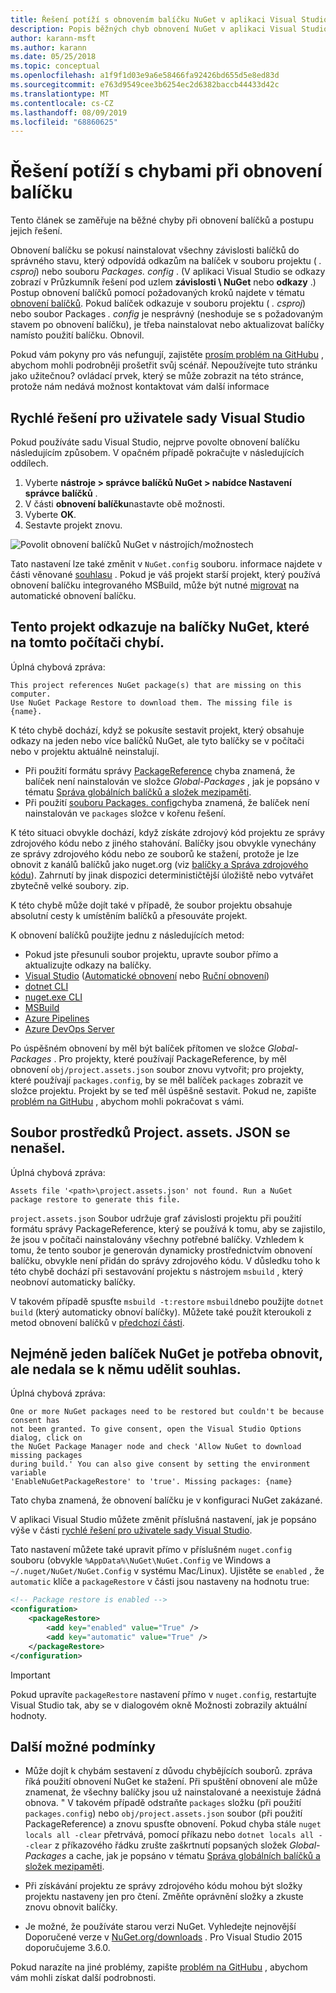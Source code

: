 ```yaml
---
title: Řešení potíží s obnovením balíčku NuGet v aplikaci Visual Studio
description: Popis běžných chyb obnovení NuGet v aplikaci Visual Studio a jejich řešení.
author: karann-msft
ms.author: karann
ms.date: 05/25/2018
ms.topic: conceptual
ms.openlocfilehash: a1f9f1d03e9a6e58466fa92426bd655d5e8ed83d
ms.sourcegitcommit: e763d9549cee3b6254ec2d6382baccb44433d42c
ms.translationtype: MT
ms.contentlocale: cs-CZ
ms.lasthandoff: 08/09/2019
ms.locfileid: "68860625"
---
```

# <a name="troubleshooting-package-restore-errors"></a>Řešení potíží s chybami při obnovení balíčku

Tento článek se zaměřuje na běžné chyby při obnovení balíčků a postupu jejich řešení. 

Obnovení balíčku se pokusí nainstalovat všechny závislosti balíčků do správného stavu, který odpovídá odkazům na balíček v souboru projektu ( *. csproj*) nebo souboru *Packages. config* . (V aplikaci Visual Studio se odkazy zobrazí v Průzkumník řešení pod uzlem **závislosti \ NuGet** nebo **odkazy** .) Postup obnovení balíčků pomocí požadovaných kroků najdete v tématu [obnovení balíčků](../consume-packages/package-restore.md#restore-packages). Pokud balíček odkazuje v souboru projektu ( *. csproj*) nebo soubor Packages *. config* je nesprávný (neshoduje se s požadovaným stavem po obnovení balíčku), je třeba nainstalovat nebo aktualizovat balíčky namísto použití balíčku. Obnovil.

Pokud vám pokyny pro vás nefungují, zajistěte [prosím problém na GitHubu](https://github.com/NuGet/docs.microsoft.com-nuget/issues) , abychom mohli podrobněji prošetřit svůj scénář. Nepoužívejte tuto stránku jako užitečnou? ovládací prvek, který se může zobrazit na této stránce, protože nám nedává možnost kontaktovat vám další informace

## <a name="quick-solution-for-visual-studio-users"></a>Rychlé řešení pro uživatele sady Visual Studio

Pokud používáte sadu Visual Studio, nejprve povolte obnovení balíčku následujícím způsobem. V opačném případě pokračujte v následujících oddílech.

1. Vyberte **nástroje > správce balíčků NuGet > nabídce Nastavení správce balíčků** .
1. V části **obnovení balíčku**nastavte obě možnosti.
1. Vyberte **OK**.
1. Sestavte projekt znovu.

![Povolit obnovení balíčků NuGet v nástrojích/možnostech](../consume-packages/media/restore-01-autorestoreoptions.png)

Tato nastavení lze také změnit v `NuGet.config` souboru. informace najdete v části věnované [souhlasu](#consent) . Pokud je váš projekt starší projekt, který používá obnovení balíčku integrovaného MSBuild, může být nutné [migrovat](package-restore.md#migrate-to-automatic-package-restore-visual-studio) na automatické obnovení balíčku.

<a name="missing"></a>

## <a name="this-project-references-nuget-packages-that-are-missing-on-this-computer"></a>Tento projekt odkazuje na balíčky NuGet, které na tomto počítači chybí.

Úplná chybová zpráva:

```output
This project references NuGet package(s) that are missing on this computer.
Use NuGet Package Restore to download them. The missing file is {name}.
```

K této chybě dochází, když se pokusíte sestavit projekt, který obsahuje odkazy na jeden nebo více balíčků NuGet, ale tyto balíčky se v počítači nebo v projektu aktuálně neinstalují.

- Při použití formátu správy [PackageReference](package-references-in-project-files.md) chyba znamená, že balíček není nainstalován ve složce *Global-Packages* , jak je popsáno v tématu [Správa globálních balíčků a složek mezipaměti](managing-the-global-packages-and-cache-folders.md).
- Při použití [souboru Packages. config](../reference/packages-config.md)chyba znamená, že balíček není nainstalován ve `packages` složce v kořenu řešení.

K této situaci obvykle dochází, když získáte zdrojový kód projektu ze správy zdrojového kódu nebo z jiného stahování. Balíčky jsou obvykle vynechány ze správy zdrojového kódu nebo ze souborů ke stažení, protože je lze obnovit z kanálů balíčků jako nuget.org (viz [balíčky a Správa zdrojového kódu](Packages-and-Source-Control.md)). Zahrnutí by jinak dispozici determinističtější úložiště nebo vytvářet zbytečně velké soubory. zip.

K této chybě může dojít také v případě, že soubor projektu obsahuje absolutní cesty k umístěním balíčků a přesouváte projekt.

K obnovení balíčků použijte jednu z následujících metod:

- Pokud jste přesunuli soubor projektu, upravte soubor přímo a aktualizujte odkazy na balíčky.
- [Visual Studio](package-restore.md#restore-using-visual-studio) ([Automatické obnovení](package-restore.md#restore-packages-automatically-using-visual-studio) nebo [Ruční obnovení](package-restore.md#restore-packages-manually-using-visual-studio))
- [dotnet CLI](package-restore.md#restore-using-the-dotnet-cli)
- [nuget.exe CLI](package-restore.md#restore-using-the-nugetexe-cli)
- [MSBuild](package-restore.md#restore-using-msbuild)
- [Azure Pipelines](package-restore.md#restore-using-azure-pipelines)
- [Azure DevOps Server](package-restore.md#restore-using-azure-devops-server)

Po úspěšném obnovení by měl být balíček přítomen ve složce *Global-Packages* . Pro projekty, které používají PackageReference, by měl obnovení `obj/project.assets.json` soubor znovu vytvořit; pro projekty, které používají `packages.config`, by se měl balíček `packages` zobrazit ve složce projektu. Projekt by se teď měl úspěšně sestavit. Pokud ne, zapište [problém na GitHubu](https://github.com/NuGet/docs.microsoft.com-nuget/issues) , abychom mohli pokračovat s vámi.

<a name="assets"></a>

## <a name="assets-file-projectassetsjson-not-found"></a>Soubor prostředků Project. assets. JSON se nenašel.

Úplná chybová zpráva:

```output
Assets file '<path>\project.assets.json' not found. Run a NuGet package restore to generate this file.
```

`project.assets.json` Soubor udržuje graf závislosti projektu při použití formátu správy PackageReference, který se používá k tomu, aby se zajistilo, že jsou v počítači nainstalovány všechny potřebné balíčky. Vzhledem k tomu, že tento soubor je generován dynamicky prostřednictvím obnovení balíčku, obvykle není přidán do správy zdrojového kódu. V důsledku toho k této chybě dochází při sestavování projektu s nástrojem `msbuild` , který neobnoví automaticky balíčky.

V takovém případě spusťte `msbuild -t:restore` `msbuild`nebo použijte `dotnet build` (který automaticky obnoví balíčky). Můžete také použít kteroukoli z metod obnovení balíčků v [předchozí části](#missing).

<a name="consent"></a>

## <a name="one-or-more-nuget-packages-need-to-be-restored-but-couldnt-be-because-consent-has-not-been-granted"></a>Nejméně jeden balíček NuGet je potřeba obnovit, ale nedala se k němu udělit souhlas.

Úplná chybová zpráva:

```output
One or more NuGet packages need to be restored but couldn't be because consent has
not been granted. To give consent, open the Visual Studio Options dialog, click on
the NuGet Package Manager node and check 'Allow NuGet to download missing packages
during build.' You can also give consent by setting the environment variable
'EnableNuGetPackageRestore' to 'true'. Missing packages: {name}
```

Tato chyba znamená, že obnovení balíčku je v konfiguraci NuGet zakázané.

V aplikaci Visual Studio můžete změnit příslušná nastavení, jak je popsáno výše v části [rychlé řešení pro uživatele sady Visual Studio](#quick-solution-for-visual-studio-users).

Tato nastavení můžete také upravit přímo v příslušném `nuget.config` souboru (obvykle `%AppData%\NuGet\NuGet.Config` ve Windows a `~/.nuget/NuGet/NuGet.Config` v systému Mac/Linux). Ujistěte se `enabled` , že `automatic` klíče a `packageRestore` v části jsou nastaveny na hodnotu true:

```xml
<!-- Package restore is enabled -->
<configuration>
    <packageRestore>
        <add key="enabled" value="True" />
        <add key="automatic" value="True" />
    </packageRestore>
</configuration>
```

> [!Important]
> Pokud upravíte `packageRestore` nastavení přímo v `nuget.config`, restartujte Visual Studio tak, aby se v dialogovém okně Možnosti zobrazily aktuální hodnoty.

## <a name="other-potential-conditions"></a>Další možné podmínky

- Může dojít k chybám sestavení z důvodu chybějících souborů. zpráva říká použití obnovení NuGet ke stažení. Při spuštění obnovení ale může znamenat, že všechny balíčky jsou už nainstalované a neexistuje žádná obnova. " V takovém případě odstraňte `packages` složku (při použití `packages.config`) nebo `obj/project.assets.json` soubor (při použití PackageReference) a znovu spusťte obnovení. Pokud chyba stále `nuget locals all -clear` přetrvává, pomocí příkazu nebo `dotnet locals all --clear` z příkazového řádku zrušte zaškrtnutí popsaných složek *Global-Packages* a cache, jak je popsáno v tématu [Správa globálních balíčků a složek mezipaměti](managing-the-global-packages-and-cache-folders.md).

- Při získávání projektu ze správy zdrojového kódu mohou být složky projektu nastaveny jen pro čtení. Změňte oprávnění složky a zkuste znovu obnovit balíčky.

- Je možné, že používáte starou verzi NuGet. Vyhledejte nejnovější Doporučené verze v [NuGet.org/downloads](https://www.nuget.org/downloads) . Pro Visual Studio 2015 doporučujeme 3.6.0.

Pokud narazíte na jiné problémy, zapište [problém na GitHubu](https://github.com/NuGet/docs.microsoft.com-nuget/issues) , abychom vám mohli získat další podrobnosti.
